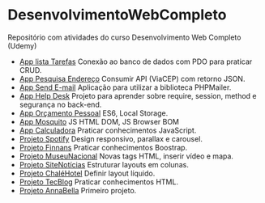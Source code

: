 # DesenvolvimentoWebCompleto
Repositório com atividades do curso Desenvolvimento Web Completo (Udemy)

* [App lista Tarefas](https://github.com/CaiqueVidal/DesenvolvimentoWebCompleto/blob/master/Gifs/gAppListaTarefas.gif) Conexão ao banco de dados com PDO para praticar CRUD.
* [App Pesquisa Endereço](https://github.com/CaiqueVidal/DesenvolvimentoWebCompleto/blob/master/Gifs/gAppPesquisaEndereco.gif) Consumir API (ViaCEP) com retorno JSON.
* [App Send E-mail](https://github.com/CaiqueVidal/DesenvolvimentoWebCompleto/blob/master/Gifs/gAppSendEmail.gif) Aplicação para utilizar a biblioteca PHPMailer.
* [App Help Desk](https://github.com/CaiqueVidal/DesenvolvimentoWebCompleto/blob/master/Gifs/gAppHelpDesk.gif) Projeto para aprender sobre require, session, method e segurança no back-end.
* [App Orçamento Pessoal](https://github.com/CaiqueVidal/DesenvolvimentoWebCompleto/blob/master/Gifs/gAppOrcamentoPessoal.gif) ES6, Local Storage. 
* [App Mosquito](https://github.com/CaiqueVidal/DesenvolvimentoWebCompleto/blob/master/Gifs/gAppMosquito.gif) JS HTML DOM, JS Browser BOM
* [App Calculadora](https://github.com/CaiqueVidal/DesenvolvimentoWebCompleto/blob/master/Gifs/gAppCalculadora.gif) Praticar conhecimentos JavaScript.
* [Projeto Spotify](https://github.com/CaiqueVidal/DesenvolvimentoWebCompleto/blob/master/Gifs/gSpotify.gif) Design responsivo, parallax e carousel.
* [Projeto Finnans](https://github.com/CaiqueVidal/DesenvolvimentoWebCompleto/blob/master/Gifs/gFinans.gif) Praticar conhecimentos Boostrap.
* [Projeto MuseuNacional](https://github.com/CaiqueVidal/DesenvolvimentoWebCompleto/blob/master/Gifs/gMuseuNacional.gif) Novas tags HTML, inserir vídeo e mapa.
* [Projeto SiteNotícias](https://github.com/CaiqueVidal/DesenvolvimentoWebCompleto/blob/master/Gifs/gSiteNoticia.gif) Estruturar layouts em colunas.
* [Projeto ChaléHotel](https://github.com/CaiqueVidal/DesenvolvimentoWebCompleto/blob/master/Gifs/gChaleHotel.gif) Definir layout líquido.
* [Projeto TecBlog](https://github.com/CaiqueVidal/DesenvolvimentoWebCompleto/blob/master/Gifs/gTecBlog.gif) Praticar conhecimentos HTML.
* [Projeto AnnaBella](https://github.com/CaiqueVidal/DesenvolvimentoWebCompleto/blob/master/Gifs/gAnnaBella.gif) Primeiro projeto.
